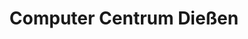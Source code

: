 ---
title: "Computer Centrum Dießen"
url: /diessen-am-ammersee/computer-centrum-diessen/
shop: Computer
---